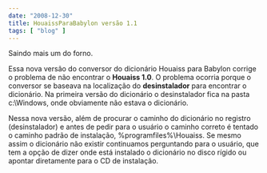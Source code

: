 ```yaml
---
date: "2008-12-30"
title: HouaissParaBabylon versão 1.1
tags: [ "blog" ]
---
```

Saindo mais um do forno.

Essa nova versão do conversor do dicionário Houaiss para Babylon corrige o problema de não encontrar o **Houaiss 1.0**. O problema ocorria porque o conversor se baseava na localização do **desinstalador** para encontrar o dicionário. Na primeira versão do dicionário o desinstalador fica na pasta c:\Windows, onde obviamente não estava o dicionário.

Nessa nova versão, além de procurar o caminho do dicionário no registro (desinstalador) e antes de pedir para o usuário o caminho correto é tentado o caminho padrão de instalação, %programfiles%\Houaiss. Se mesmo assim o dicionário não existir continuamos perguntando para o usuário, que tem a opção de dizer onde está instalado o dicionário no disco rígido ou apontar diretamente para o CD de instalação.
